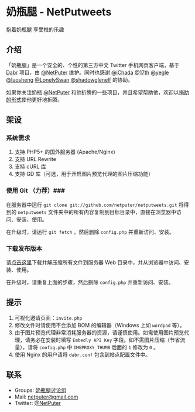 奶瓶腿 - NetPutweets
====================
抱着奶瓶腿 享受推的乐趣

介绍
----

「奶瓶腿」是一个安全的、个性的第三方中文 Twitter 手机网页客户端，基于 [Dabr](http://code.google.com/p/dabr) 项目，由 [@NetPuter](https://twitter.com/NetPuter) 维护。同时也感谢 [@iChada](https://twitter.com/iChada) [@17th](https://twitter.com/17th) [@yegle](https://twitter.com/yegle) [@luosheng](https://twitter.com/luosheng) [@LonelySwan](https://twitter.com/LonelySwan) [@shadowglenelf](https://twitter.com/shadowglenelf) 的协助。

如果你关注奶瓶 [@NetPuter](https://twitter.com/NetPuter) 和他折腾的一些项目，并且希望帮助他，欢迎以[捐助的形式](http://netputer.me/donate/)使他更好地折腾。

架设
----

### 系统需求 ###

1. 支持 PHP5+ 的国外服务器 (Apache/Nginx)
2. 支持 URL Rewrite
3. 支持 cURL 库
4. 支持 GD 库（可选，用于开启图片预览代理的图片压缩功能）

### 使用 Git （力荐）###

在服务器中运行 `git clone git://github.com/netputer/netputweets.git` 将得到的 `netputweets` 文件夹中的所有内容复制到目标目录中，直接在浏览器中访问、安装、使用。

在升级时，请运行 `git fetch` ，然后删除 `config.php` 并重新访问、安装。

### 下载发布版本 ###

请[点击这里](https://github.com/netputer/netputweets/archives/master)下载并解压缩所有文件到服务器 Web 目录中，并从浏览器中访问、安装、使用。

在升级时，请重复上面的步骤，然后删除 `config.php` 并重新访问、安装。

提示
----

1. 可视化邀请页面：`invite.php`
2. 修改文件时请使用不会添加 BOM 的编辑器（Windows 上如 `wordpad` 等）。
3. 由于图片预览代理非常消耗服务器的资源，请谨慎使用。如需使用图片预览代理，请务必在安装时填写 `Embedly API Key` 字段。如不需图片压缩（节省流量），请将 `config.php` 中 `IMGPROXY_THUMB` 后面的 `1` 修改为 `0` 。
4. 使用 Nginx 的用户请将 `dabr.conf` 包含到站点配置文件中。

联系
----

* Groups: [奶瓶腿讨论组](https://groups.google.com/group/netputweets?hl=zh-CN)
* Mail: <netputer@gmail.com>
* Twitter: [@NetPuter](https://twitter.com/NetPuter)
